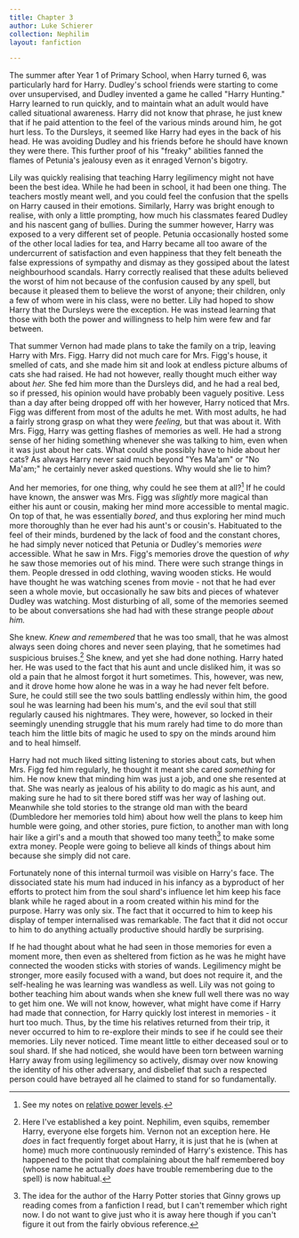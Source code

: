 ```yaml
---
title: Chapter 3
author: Luke Schierer
collection: Nephilim
layout: fanfiction

---
```


The summer after Year 1 of Primary School, when Harry turned 6, was particularly
hard for Harry.  Dudley's school friends were starting to come over
unsupervised, and Dudley invented a game he called "Harry Hunting."  Harry
learned to run quickly, and to maintain what an adult would have called
situational awareness.  Harry did not know that phrase, he just knew that if he
paid attention to the feel of the various minds around him, he got hurt less. To
the Dursleys, it seemed like Harry had eyes in the back of his head.  He was
avoiding Dudley and his friends before he should have known they were there.
This further proof of his "freaky" abilities fanned the flames of Petunia's
jealousy even as it enraged Vernon's bigotry.

Lily was quickly realising that teaching Harry legilimency might not have been
the best idea.  While he had been in school, it had been one thing.  The
teachers mostly meant well, and you could feel the confusion that the spells on
Harry caused in their emotions.  Similarly, Harry was bright enough to realise,
with only a little prompting, how much his classmates feared Dudley and his
nascent gang of bullies.  During the summer however, Harry was exposed to a
very different set of people.  Petunia occasionally hosted some of the other
local ladies for tea, and Harry became all too aware of the undercurrent of
satisfaction and even happiness that they felt beneath the false expressions of
sympathy and dismay as they gossiped about the latest neighbourhood scandals.
Harry correctly realised that these adults believed the worst of him not because
of the confusion caused by any spell, but because it pleased them to believe the
worst of anyone; their children, only a few of whom were in his class, were no
better.  Lily had hoped to show Harry that the Dursleys were the exception.  He
was instead learning that those with both the power and willingness to help him
were few and far between.

That summer Vernon had made plans to take the family on a trip, leaving Harry
with Mrs. Figg.  Harry did not much care for Mrs. Figg's house, it smelled of
cats, and she made him sit and look at endless picture albums of cats she had
raised.  He had not however, really thought much either way about *her.*  She
fed him more than the Dursleys did, and he had a real bed, so if pressed, his
opinion would have probably been vaguely positive.  Less than a day after being
dropped off with her however, Harry noticed that Mrs. Figg was different from
most of the adults he met.  With most adults, he had a fairly strong grasp on
what they were *feeling,* but that was about it.  With Mrs. Figg, Harry was
getting flashes of memories as well.  He had a strong sense of her hiding
something whenever she was talking to him, even when it was just about her cats.
What could she possibly have to hide about her cats‽ As always Harry never said
much beyond "Yes Ma'am" or "No Ma'am;" he certainly never asked questions.  Why
would she lie to him?

And her memories, for one thing, why could he see them at all?[^210412-1] If
he could have known, the answer was Mrs. Figg was *slightly* more magical than
either his aunt or cousin, making her mind more accessible to mental magic.  On
top of that, he was essentially *bored*, and thus exploring her mind much more
thoroughly than he ever had his aunt's or cousin's.  Habituated to the feel of
their minds, burdened by the lack of food and the constant chores, he had simply
never noticed that Petunia or Dudley's memories *were* accessible.  What he saw
in Mrs. Figg's memories drove the question of *why* he saw those memories out of
his mind.  There were such strange things in them.  People dressed in odd
clothing, waving wooden sticks.  He would have thought he was watching scenes
from movie - not that he had ever seen a whole movie, but occasionally he saw
bits and pieces of whatever Dudley was watching.  Most disturbing of all, some
of the memories seemed to be about conversations she had had with these strange
people *about him.*

She knew.  *Knew and remembered* that he was too small, that he was almost
always seen doing chores and never seen playing, that he sometimes had
suspicious bruises.[^211219-1]  She knew, and yet she had done nothing.  Harry
hated her.  He was used to the fact that his aunt and uncle disliked him, it was
so old a pain that he almost forgot it hurt sometimes.  This, however, was new,
and it drove home how alone he was in a way he had never felt before.  Sure, he
could still see the two souls battling endlessly within him, the good soul he
was learning had been his mum's, and the evil soul that still regularly caused
his nightmares.  They were, however, so locked in their seemingly unending
struggle that his mum rarely had time to do more than teach him the little bits
of magic he used to spy on the minds around him and to heal himself.

Harry had not much liked sitting listening to stories about cats, but when Mrs.
Figg fed him regularly, he thought it meant she cared *something* for him.  He
now knew that minding him was just a job, and one she resented at that.  She was
nearly as jealous of his ability to do magic as his aunt, and making sure he had
to sit there bored stiff was her way of lashing out.  Meanwhile she told stories
to the strange old man with the beard (Dumbledore her memories told him) about
how well the plans to keep him humble were going, and other stories, pure
fiction, to another man with long hair like a girl's and a mouth that showed too
many teeth[^210208-3] to make some extra money.  People were going to believe
all kinds of things about him because she simply did not care.

Fortunately none of this internal turmoil was visible on Harry's face.  The
dissociated state his mum had induced in his infancy as a byproduct of her
efforts to protect him from the soul shard's influence let him keep his face
blank while he raged about in a room created within his mind for the purpose.
Harry was only six.  The fact that it occurred to him to keep his display of
temper internalised was remarkable.  The fact that it did not occur to him to do
anything actually productive should hardly be surprising.

If he had thought about what he had seen in those memories for even a moment
more, then even as sheltered from fiction as he was he might have connected the
wooden sticks with stories of wands.  Legilimency might be stronger, more easily
focused with a wand, but does not require it, and the self-healing he was
learning was wandless as well.  Lily was not going to bother teaching him about
wands when she knew full well there was no way to get him one.  We will not
know, however, what might have come if Harry had made that connection, for Harry
quickly lost interest in memories - it hurt too much.  Thus, by the time his
relatives returned from their trip, it never occurred to him to re-explore their
minds to see if he could see their memories.  Lily never noticed.  Time meant
little to either deceased soul or to soul shard. If she had noticed, she would
have been torn between warning Harry away from using legilimency so actively,
dismay over now knowing the identity of his other adversary, and disbelief that
such a respected person could have betrayed all he claimed to stand for so
fundamentally.

[^211219-1]: Here I've established a key point.  Nephilim, even squibs, remember
    Harry, everyone else forgets him.  Vernon not an exception here.  He *does*
    in fact frequently forget about Harry, it is just that he is (when at home)
    much more continuously reminded of Harry's existence.  This has happened to
    the point that complaining about the half remembered boy (whose name he
    actually *does* have trouble remembering due to the spell) is now habitual.

[^210208-3]: The idea for the author of the Harry Potter stories that Ginny
    grows up reading comes from a fanfiction I read, but I can't remember which
    right now. I do not want to give just who it is away here though if you can't
    figure it out from the fairly obvious reference.

[^210412-1]: See my notes on [relative power levels][rpl].

[rpl]: <../../appendices/appendix_d>
